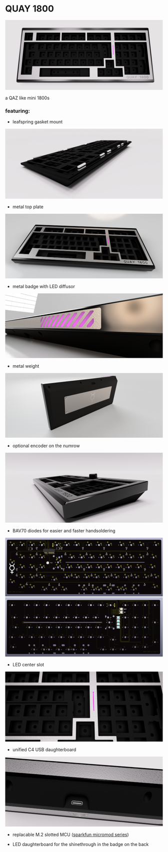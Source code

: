 # QUAY 1800

![quay](https://github.com/freya-irl/quay1800/blob/16da8527652de8c79bebfba65011dd178a972212/1b306ca7-de77-4c83-9e69-5dd9dea535f6.PNG)


a QAZ like mini 1800s

### featuring:
- leafspring gasket mount

![leafspring mount](https://github.com/freya-irl/quay1800/blob/4061330d8453ab5eae8472463ee79f7d2c79787b/baa994db-0d66-42d8-94e1-73fa7c0c19c6.PNG)

- metal top plate

![metal top plate](https://github.com/freya-irl/quay1800/blob/0d93875b140beace2264aeb71125ee6c25179bf1/QAY_1800_2023-Jan-18_09-07-01PM-000_CustomizedView1693861942.png)

- metal badge with LED diffusor

![metal badge](https://github.com/freya-irl/quay1800/blob/0d93875b140beace2264aeb71125ee6c25179bf1/c9068274-e367-46bf-a145-584f2e1a428a.PNG)

- metal weight

![metal weight](https://github.com/freya-irl/quay1800/blob/0d93875b140beace2264aeb71125ee6c25179bf1/QAY_1800_2023-Feb-03_09-42-57PM-000_CustomizedView13048742313.png)

- optional encoder on the numrow

![encoder](https://github.com/freya-irl/quay1800/blob/9371fbfaea8ad598317eca1522150ab725feb2c8/QAY_1800_2023-Feb-03_10-01-00PM-000_CustomizedView1138544444.png)

- BAV70 diodes for easier and faster handsoldering

![diodes](https://github.com/freya-irl/quay1800/blob/7fedb583681b804c647d81fc7bb07d31b9ad52a9/PCB%20front.PNG)
![pcb front](https://github.com/freya-irl/quay1800/blob/4061330d8453ab5eae8472463ee79f7d2c79787b/PCB%20back.PNG)

- LED center slot

![center slot](https://github.com/freya-irl/quay1800/blob/835fec90463a4e0f57d4270a8c6c678d220d66ac/dddbc7fe-9345-49cd-b294-e5af04534108.PNG)

- unified C4 USB daughterboard

![USB port](https://github.com/freya-irl/quay1800/blob/722e36b28ee8d1db35b4b61976aff704ffe65892/762ecd6c-1dd1-4679-94e6-4339c33a56db.PNG)

- replacable M.2 slotted MCU ([sparkfun micromod series](https://www.sparkfun.com/products/17720))

- LED daughterboard for the shinethrough in the badge on the back
